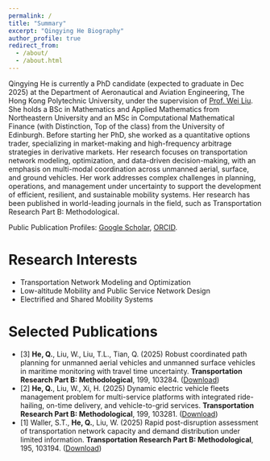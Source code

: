 ```yaml
---
permalink: /
title: "Summary"
excerpt: "Qingying He Biography"
author_profile: true
redirect_from: 
  - /about/
  - /about.html
---
```


Qingying He is currently a PhD candidate (expected to graduate in Dec 2025) at the Department of Aeronautical and Aviation Engineering, The Hong Kong Polytechnic University, under the supervision of [Prof. Wei Liu](https://weiliu2016.github.io/). She holds a BSc in Mathematics and Applied Mathematics from Northeastern University and an MSc in Computational Mathematical Finance (with Distinction, Top of the class) from the University of Edinburgh. Before starting her PhD, she worked as a quantitative options trader, specializing in market-making and high-frequency arbitrage strategies in derivative markets. Her research focuses on transportation network modeling, optimization, and data-driven decision-making, with an emphasis on multi-modal coordination across unmanned aerial, surface, and ground vehicles. Her work addresses complex challenges in planning, operations, and management under uncertainty to support the development of efficient, resilient, and sustainable mobility systems. Her research has been published in world-leading journals in the field, such as Transportation Research Part B: Methodological.

Public Publication Profiles: [Google Scholar](https://scholar.google.com/citations?hl=zh-CN&user=11CRxAIAAAAJ), [ORCID](https://orcid.org/0000-0002-2610-2203).
 

Research Interests
======
- Transportation Network Modeling and Optimization
- Low-altitude Mobility and Public Service Network Design
- Electrified and Shared Mobility Systems


Selected Publications
====
* [3] **He, Q.**, Liu, W., Liu, T.L., Tian, Q. (2025) Robust coordinated path planning for unmanned aerial vehicles and unmanned surface vehicles in maritime monitoring with travel time uncertainty. **Transportation Research Part B: Methodological**, 199, 103284. ([Download](https://doi.org/10.1016/j.trb.2025.103284))
* [2] **He, Q.**, Liu, W., Xi, H. (2025) Dynamic electric vehicle fleets management problem for multi-service platforms with integrated ride-hailing, on-time delivery, and vehicle-to-grid services. **Transportation Research Part B: Methodological**, 199, 103281. ([Download](https://doi.org/10.1016/j.trb.2025.103281))
* [1] Waller, S.T., **He, Q.**, Liu, W. (2025) Rapid post-disruption assessment of transportation network capacity and demand distribution under limited information. **Transportation Research Part B: Methodological**, 195, 103194. ([Download](https://doi.org/10.1016/j.trb.2025.103194)) 

